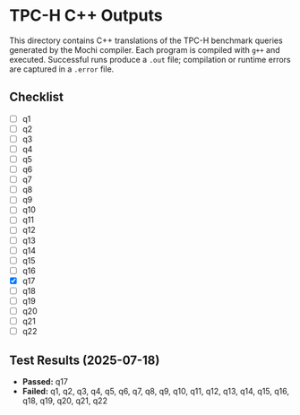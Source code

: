 # TPC-H C++ Outputs

This directory contains C++ translations of the TPC-H benchmark queries generated by the Mochi compiler. Each program is compiled with `g++` and executed. Successful runs produce a `.out` file; compilation or runtime errors are captured in a `.error` file.

## Checklist

- [ ] q1
- [ ] q2
- [ ] q3
- [ ] q4
- [ ] q5
- [ ] q6
- [ ] q7
- [ ] q8
- [ ] q9
- [ ] q10
- [ ] q11
- [ ] q12
- [ ] q13
- [ ] q14
- [ ] q15
- [ ] q16
- [x] q17
- [ ] q18
- [ ] q19
- [ ] q20
- [ ] q21
- [ ] q22

## Test Results (2025-07-18)

- **Passed:** q17
- **Failed:** q1, q2, q3, q4, q5, q6, q7, q8, q9, q10, q11, q12, q13, q14, q15, q16, q18, q19, q20, q21, q22
